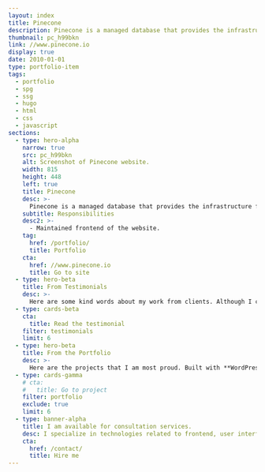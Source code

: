 ```yaml
---
layout: index
title: Pinecone
description: Pinecone is a managed database that provides the infrastructure for ML applications that need to search and rank results based on similarities, such as recommendations, personalization, image search, and more.
thumbnail: pc_h99bkn
link: //www.pinecone.io
display: true
date: 2010-01-01
type: portfolio-item
tags:
  - portfolio
  - spg
  - ssg
  - hugo
  - html
  - css
  - javascript
sections:
  - type: hero-alpha
    narrow: true
    src: pc_h99bkn
    alt: Screenshot of Pinecone website.
    width: 815
    height: 448
    left: true
    title: Pinecone
    desc: >-
      Pinecone is a managed database that provides the infrastructure for ML applications that need to search and rank results based on similarities, such as recommendations, personalization, image search, and more. The website runs on Hugo.
    subtitle: Responsibilities
    desc2: >-
      - Maintained frontend of the website.
    tag:
      href: /portfolio/
      title: Portfolio
    cta:
      href: //www.pinecone.io
      title: Go to site
  - type: hero-beta
    title: From Testimonials
    desc: >-
      Here are some kind words about my work from clients. Although I collaborated with clients from more than 10 countries, most of them come from **The United States**.
  - type: cards-beta
    cta:
      title: Read the testimonial
    filter: testimonials
    limit: 6
  - type: hero-beta
    title: From the Portfolio
    desc: >-
      Here are the projects that I am most proud. Built with **WordPress**, **Shopify**, **Jekyll**, and **Hugo**, among others.
  - type: cards-gamma
    # cta:
    #   title: Go to project
    filter: portfolio
    exclude: true
    limit: 6
  - type: banner-alpha
    title: I am available for consultation services.
    desc: I specialize in technologies related to frontend, user interface, and website development.
    cta:
      href: /contact/
      title: Hire me
---
```

